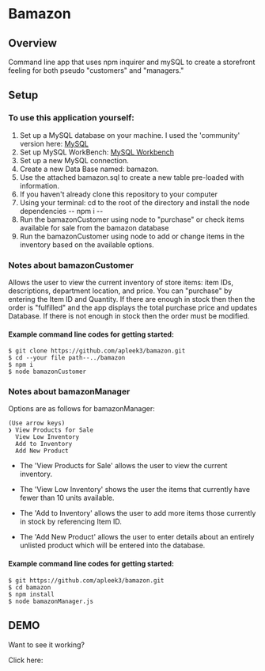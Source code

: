# Bamazon
## Overview
Command line app that uses npm inquirer and mySQL to create a storefront feeling for both pseudo "customers" and "managers."


## Setup
### To use this application yourself:
1) Set up a MySQL database on your machine. I used the 'community' version here: [MySQL](https://dev.mysql.com/downloads/mysql/) 
2) Set up MySQL WorkBench: [MySQL Workbench](https://www.mysql.com/products/workbench/)
3) Set up a new MySQL connection.
4) Create a new Data Base named: bamazon. 
5) Use the attached bamazon.sql to create a new table pre-loaded with information.
6) If you haven't already clone this repository to your computer
7) Using your terminal: cd to the root of the directory and install the node dependencies -- npm i --
8) Run the bamazonCustomer using node to "purchase" or check items available for sale from the bamazon database
9) Run the bamazonCustomer using node to add or change items in the inventory based on the available options.


### Notes about bamazonCustomer
Allows the user to view the current inventory of store items: item IDs, descriptions, department location, and price. You can "purchase" by entering the Item ID and Quantity. If there are enough in stock then then the order is "fulfilled" and the app displays the total purchase price and updates Database. If there is not enough in stock then the order must be modified.


#### Example command line codes for getting started: 


    $ git clone https://github.com/apleek3/bamazon.git
    $ cd --your file path--../bamazon
    $ npm i
    $ node bamazonCustomer


### Notes about bamazonManager
Options are as follows for bamazonManager: 

    (Use arrow keys)
    ❯ View Products for Sale
      View Low Inventory
      Add to Inventory
      Add New Product
  
- The 'View Products for Sale' allows the user to view the current inventory.

- The 'View Low Inventory' shows the user the items that currently have fewer than 10 units available.

- The 'Add to Inventory' allows the user to add more items those currently in stock by referencing Item ID.

- The 'Add New Product' allows the user to enter details about an entirely unlisted product which will be entered into the database.

#### Example command line codes for getting started: 

    $ git https://github.com/apleek3/bamazon.git
    $ cd bamazon
    $ npm install
    $ node bamazonManager.js


## DEMO
Want to see it working? 

Click here: 


